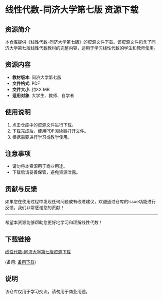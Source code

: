 # 线性代数-同济大学第七版 资源下载

## 资源简介

本仓库提供《线性代数-同济大学第七版》的资源文件下载。该资源文件包含了同济大学第七版线性代数教材的完整内容，适用于学习线性代数的学生和教师使用。

## 资源内容

- **教材版本**: 同济大学第七版
- **文件格式**: PDF
- **文件大小**: 约XX MB
- **适用对象**: 大学生、教师、自学者

## 使用说明

1. 点击仓库中的资源文件进行下载。
2. 下载完成后，使用PDF阅读器打开文件。
3. 根据需要进行学习或教学使用。

## 注意事项

- 请勿将本资源用于商业用途。
- 下载后请妥善保管，避免资源泄露。

## 贡献与反馈

如果您在使用过程中发现任何问题或有改进建议，欢迎通过仓库的Issue功能进行反馈。我们非常感谢您的贡献！

---

希望本资源能够帮助您更好地学习和理解线性代数！

## 下载链接
[线性代数-同济大学第七版资源下载](https://pan.quark.cn/s/2e4f59ea47d1) 

(备用: [备用下载](https://pan.baidu.com/s/1Jo6Rm9GSVBb28JrjXYIZFg?pwd=1234))

## 说明

该仓库仅用于学习交流，请勿用于商业用途。

